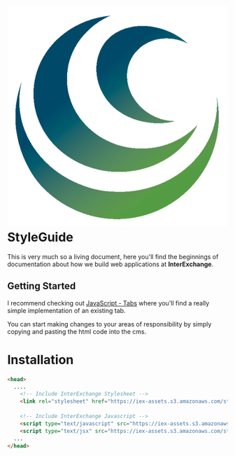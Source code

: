 <h1 class="site-title">
  <img src="/images/logo.png" />
  StyleGuide
</h1>

This is very much so a living document, here you'll find the beginnings
of documentation about how we build web applications at <strong>InterExchange</strong>.

## Getting Started

I recommend checking out <a class="label label-success" href="/javascript_-_tabs.html">JavaScript - Tabs</a>
where you'll find a really simple implementation of an existing tab.

You can start making changes to your areas of responsibility by simply
copying and pasting the html code into the cms.

# Installation

```html
<head>
  ....
    <!-- Include InterExchange Stylesheet -->
    <link rel="stylesheet" href="https://iex-assets.s3.amazonaws.com/styleguide/css/interexchange.min.css"/>

    <!-- Include InterExchange Javascript -->
    <script type="text/javascript" src="https://iex-assets.s3.amazonaws.com/styleguide/js/interexchange.js"></script>
    <script type="text/jsx" src="https://iex-assets.s3.amazonaws.com/styleguide/js/interexchange-components.js"></script>
  ...
</head>
```
